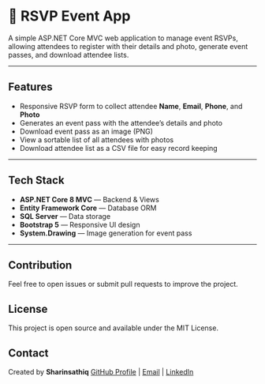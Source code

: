 # 🎉 RSVP Event App

A simple ASP.NET Core MVC web application to manage event RSVPs, allowing attendees to register with their details and photo, generate event passes, and download attendee lists.

---

## Features

- Responsive RSVP form to collect attendee **Name**, **Email**, **Phone**, and **Photo**  
- Generates an event pass with the attendee’s details and photo  
- Download event pass as an image (PNG)  
- View a sortable list of all attendees with photos  
- Download attendee list as a CSV file for easy record keeping  

---

## Tech Stack

- **ASP.NET Core 8 MVC** — Backend & Views  
- **Entity Framework Core** — Database ORM  
- **SQL Server** — Data storage  
- **Bootstrap 5** — Responsive UI design  
- **System.Drawing** — Image generation for event pass  

---

## Contribution

Feel free to open issues or submit pull requests to improve the project.

## License

This project is open source and available under the MIT License.

## Contact

Created by **Sharinsathiq** 
[GitHub Profile](https://github.com/SharinTech) | [Email](mailto:sharin.sathiqbasha@gmail.com) | [LinkedIn](https://linkedin.com/in/your-linkedin) 


